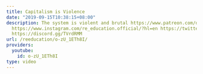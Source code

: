 ```yaml
---
title: Capitalism is Violence
date: "2019-09-15T10:38:15+08:00"
description: The system is violent and brutal https://www.patreon.com/deadheadanimation
  https://www.instagram.com/re_education.official/?hl=en https://twitter.com/professordarwin
  https://discord.gg/TVrdRMM
url: /reeducation/o-zU_1ETh8I/
providers:
  youtube:
    id: o-zU_1ETh8I
type: video
---
```

